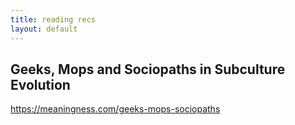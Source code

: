 ```yaml
---
title: reading recs
layout: default
---
```


## Geeks, Mops and Sociopaths in Subculture Evolution
https://meaningness.com/geeks-mops-sociopaths

